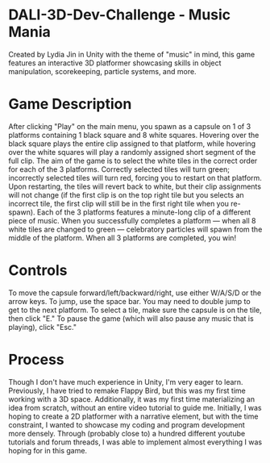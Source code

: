 # DALI-3D-Dev-Challenge - Music Mania
Created by Lydia Jin in Unity with the theme of "music" in mind, this game features an interactive 3D platformer showcasing skills in object manipulation, scorekeeping, particle systems, and more.

# Game Description
After clicking "Play" on the main menu, you spawn as a capsule on 1 of 3 platforms containing 1 black square and 8 white squares. Hovering over the black square plays the entire clip assigned to that platform, while hovering over the white squares will play a randomly assigned short segment of the full clip. The aim of the game is to select the white tiles in the correct order for each of the 3 platforms. Correctly selected tiles will turn green; incorrectly selected tiles will turn red, forcing you to restart on that platform. Upon restarting, the tiles will revert back to white, but their clip assignments will not change (if the first clip is on the top right tile but you selects an incorrect tile, the first clip will still be in the first right tile when you re-spawn). Each of the 3 platforms features a minute-long clip of a different piece of music. When you successfully completes a platform — when all 8 white tiles are changed to green — celebratory particles will spawn from the middle of the platform. When all 3 platforms are completed, you win!

# Controls
To move the capsule forward/left/backward/right, use either W/A/S/D or the arrow keys. To jump, use the space bar. You may need to double jump to get to the next platform. To select a tile, make sure the capsule is on the tile, then click "E." To pause the game (which will also pause any music that is playing), click "Esc."

# Process
Though I don't have much experience in Unity, I'm very eager to learn. Previously, I have tried to remake Flappy Bird, but this was my first time working with a 3D space. Additionally, it was my first time materializing an idea from scratch, without an entire video tutorial to guide me. Initially, I was hoping to create a 2D platformer with a narrative element, but with the time constraint, I wanted to showcase my coding and program development more densely. Through (probably close to) a hundred different youtube tutorials and forum threads, I was able to implement almost everything I was hoping for in this game.


 
